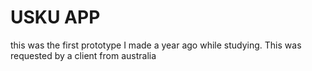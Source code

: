 # USKU APP
this was the first prototype I made a year ago while studying. This was requested by a client from australia
